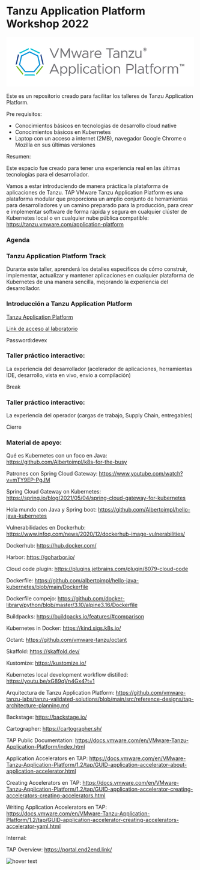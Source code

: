 # Tanzu Application Platform Workshop 2022

<p align="left">
  <img src="vmware-tanzu-application-platform-logo.e2e1eaa23c5795f062a3f9acfbc567b9ee20be7a.png" width="500" title="hover text">
</p>


Este es un repositorio creado para facilitar los talleres de Tanzu
Application Platform.



Pre requisitos:

- Conocimientos básicos en tecnologías de desarrollo cloud native
- Conocimientos básicos en Kubernetes
- Laptop con un acceso a internet (2MB), navegador Google Chrome o Mozilla en sus últimas
  versiones

Resumen:

Este espacio fue creado para tener una experiencia real en las últimas tecnologías para el
desarrollador. 

Vamos a estar introduciendo de manera práctica la plataforma de aplicaciones de
Tanzu. TAP VMware Tanzu Application Platform es una plataforma modular que proporciona un
amplio conjunto de herramientas para desarrolladores y un camino preparado para la
producción, para crear e implementar software de forma rápida y segura en cualquier
clúster de Kubernetes local o en cualquier nube pública
compatible: https://tanzu.vmware.com/application-platform


### Agenda


### Tanzu Application Platform Track

Durante este taller, aprenderá los detalles especificos de cómo construir, implementar,
actualizar y mantener aplicaciones en cualquier plataforma de Kubernetes de una manera
sencilla, mejorando la experiencia del desarrollador.


### Introducción a Tanzu Application Platform

[Tanzu Application Platform](https://docs.google.com/presentation/d/1pxusCnTJxgHt47yle9rbuCoIBUcpqmhR/edit?usp=sharing&ouid=112891771648131852053&rtpof=true&sd=true)


[Link de acceso al laboratorio](https://tap-handson-ui.tap.corby.cc)

Password:devex



### Taller práctico interactivo:

La experiencia del desarrollador (acelerador de aplicaciones, herramientas IDE,
desarrollo, vista en vivo, envío a compilación)

Break

### Taller práctico interactivo:

La experiencia del operador (cargas de trabajo, Supply Chain, entregables)

Cierre 


### Material de apoyo:

Qué es Kubernetes con un foco en Java: https://github.com/Albertoimpl/k8s-for-the-busy

Patrones con Spring Cloud Gateway: https://www.youtube.com/watch?v=mTY9EP-PgJM

Spring Cloud Gateway on
Kubernetes: https://spring.io/blog/2021/05/04/spring-cloud-gateway-for-kubernetes

Hola mundo con Java y Spring boot: https://github.com/Albertoimpl/hello-java-kubernetes

Vulnerabilidades en
Dockerhub: https://www.infoq.com/news/2020/12/dockerhub-image-vulnerabilities/

Dockerhub: https://hub.docker.com/

Harbor: https://goharbor.io/

Cloud code plugin: https://plugins.jetbrains.com/plugin/8079-cloud-code

Dockerfile: https://github.com/albertoimpl/hello-java-kubernetes/blob/main/Dockerfile

Dockerfile
compejo: https://github.com/docker-library/python/blob/master/3.10/alpine3.16/Dockerfile

Buildpacks: https://buildpacks.io/features/#comparison

Kubernetes in Docker: https://kind.sigs.k8s.io/

Octant: https://github.com/vmware-tanzu/octant

Skaffold: https://skaffold.dev/

Kustomize: https://kustomize.io/

Kubernetes local development workflow distilled: https://youtu.be/xG89qVn4Gx4?t=1

Arquitectura de Tanzu Application
Platform: https://github.com/vmware-tanzu-labs/tanzu-validated-solutions/blob/main/src/reference-designs/tap-architecture-planning.md

Backstage: https://backstage.io/

Cartographer: https://cartographer.sh/

TAP Public Documentation: https://docs.vmware.com/en/VMware-Tanzu-Application-Platform/index.html

Application Accelerators en TAP: https://docs.vmware.com/en/VMware-Tanzu-Application-Platform/1.2/tap/GUID-application-accelerator-about-application-accelerator.html 

Creating Accelerators en TAP: https://docs.vmware.com/en/VMware-Tanzu-Application-Platform/1.2/tap/GUID-application-accelerator-creating-accelerators-creating-accelerators.html 

Writing Application Accelerators en TAP: https://docs.vmware.com/en/VMware-Tanzu-Application-Platform/1.2/tap/GUID-application-accelerator-creating-accelerators-accelerator-yaml.html



Internal:

TAP Overview: https://portal.end2end.link/

<p align="left">
  <img src="presenters.png" width="400" title="hover text">
</p>
